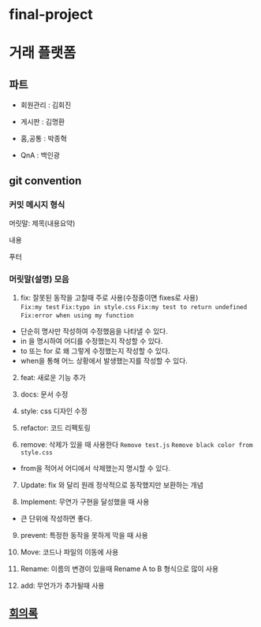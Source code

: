 # final-project

# 거래 플랫폼

## 파트

- 회원관리 : 김회진

- 게시판 : 김명환

- 홈,공통 : 박종혁

- QnA : 백인광

## git convention

### 커밋 메시지 형식

머릿말: 제목(내용요약)  
  
내용  
  
푸터  

### 머릿말(설명) 모음
1. fix: 잘못된 동작을 고칠때 주로 사용(수정중이면 fixes로 사용)    
```Fix:my test```
```Fix:typo in style.css```
```Fix:my test to return undefined```
```Fix:error when using my function```
 - 단순히 명사만 작성하여 수정했음을 나타낼 수 있다.
 - in 을 명시하여 어디를 수정했는지 작성할 수 있다.
 - to 또는 for 로 왜 그렇게 수정했는지 작성할 수 있다.
 - when을 통해 어느 상황에서 발생했는지를 작성할 수 있다.
  
2. feat: 새로운 기능 추가  

3. docs: 문서 수정  

4. style: css 디자인 수정  

5. refactor: 코드 리펙토링
  
6. remove: 삭제가 있을 때 사용한다
```Remove test.js```
```Remove black color from style.css```
 - from을 적어서 어디에서 삭제했는지 명시할 수 있다.  

7. Update: fix 와 달리 원래 정삭적으로 동작했지만 보환하는 개념

8. Implement: 무연가 구현을 달성했을 때 사용
 - 큰 단위에 작성하면 좋다.
  
9. prevent: 특정한 동작을 못하게 막을 때 사용

10. Move: 코드나 파일의 이동에 사용

11. Rename: 이름의 변경이 있을때 Rename A to B 형식으로 많이 사용

12. add: 무언가가 추가될때 사용

## [회의록](회의록/회의록.md)